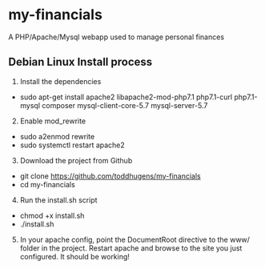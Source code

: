 # my-financials
A PHP/Apache/Mysql webapp used to manage personal finances

## Debian Linux Install process

1. Install the dependencies
  * sudo apt-get install apache2 libapache2-mod-php7.1 php7.1-curl php7.1-mysql composer mysql-client-core-5.7 mysql-server-5.7

2. Enable mod_rewrite
  * sudo a2enmod rewrite
  * sudo systemctl restart apache2

3. Download the project from Github
  * git clone https://github.com/toddhugens/my-financials
  *  cd my-financials

4. Run the install.sh script
  * chmod +x install.sh
  * ./install.sh

5. In your apache config, point the DocumentRoot directive to the www/ folder in the project. Restart apache and browse to the site you just configured. It should be working!
